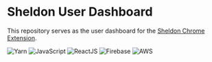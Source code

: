 # Sheldon User Dashboard

This repository serves as the user dashboard for the [Sheldon Chrome
Extension](https://chrome.google.com/webstore/detail/jjpcchlkabbeeghocolljenmdeeckkoi).

![Yarn](https://img.shields.io/badge/-Yarn-2C8EBB?style=flat-square&logo=yarn&logoColor=fff)
![JavaScript](https://img.shields.io/badge/-JavaScript-f7df1e?style=flat-square&logo=javascript&logoColor=black)
![ReactJS](https://img.shields.io/badge/-ReactJS-61DAFB?style=flat-square&logo=react&logoColor=black)
![Firebase](https://img.shields.io/badge/-Firebase-FFCA28?style=flat-square&logo=firebase&logoColor=black)
![AWS](https://img.shields.io/badge/-AWS-232f3e?style=flat-square&logo=amazonaws&logoColor=white)

<!-- ## Table of Contents

- [About Sheldon](#about-sheldon)
- [Features](#features)
- [Installation](#installation)
  - [Tools and Accounts Needed](#tools-and-accounts-needed)
  - [Setup](#setup)
  - [Running the Application](#running-the-application)
- [Deployment](#deployment)
  - [Setup MongoDB Atlas](#setup-mongodb-atlas)
  - [Setup AWS and CI/CD](#setup-aws-and-cicd)
  - [Setup Nginx for SSL](#setup-nginx-for-ssl)
- [Code Guidelines](#code-guidelines)
- [Miscellaneous](#miscellaneous)
  - [Logging](#logging)
  - [Verifying Origin](#verifying-origin)
- [Contact](#contact)

## About Sheldon

Sheldon is the ultimate chrome extension for boosting your
productivity. With Sheldon, you can quickly and accurately
answer any question, craft compelling and engaging social media
posts in seconds, and even write emails and code snippets with
ease. But that's not all – Sheldon can also help you with
spreadsheets, presentations and much more making it the perfect
tool for anyone looking to streamline their workflows and save
time.

You can visit Sheldon at [https://heysheldon.com](https://heysheldon.com).
Learn more about Sheldon at [Sheldon's Github Page](https://github.com/HeySheldonAI).

![Twitter Follow](https://img.shields.io/twitter/follow/heysheldonai)

## Features

1. The server is built using Node.js, Express.js, and MongoDB and is deployed on AWS EC2 and uses Nginx as a reverse proxy.
2. The server uses JWT for authentication and authorization.
3. The server uses OpenAI's GPT-3 API to generate responses.
4. The server can rate-limit requests from the same IP address.
5. The server blocks requests from origins other than the extension or the dashboard. This is done by using a custom header and a secret key. Redis is used to perform this task.
6. The server can handle requests related to the user's account, such as login, signup and related to searching with a prompt.

## Installation

### Tools and Accounts Needed

To install the server, you will need to have [Node.js](https://nodejs.org/en/), [MongoDB](https://www.mongodb.com/), [Redis](https://redis.io/), and [PM2](https://pm2.keymetrics.io/) installed on your machine.

_AWS, MongoDB Atlas accounts not needed for local development._
_Github Account only necessary for CI/CD (GitHub Actions)_

- [OpenAI](https://openai.com/)
- [AWS](https://aws.amazon.com/)
- [MongoDB Atlas](https://www.mongodb.com/cloud/atlas)
- [GitHub](https://github.com/)

### Setup

Clone the repository and install the dependencies.

```bash
> git clone https://github.com/HeySheldonAI/extension-server.git
> cd extension-server
> npm install
```

Create a `.env` file in the root directory and add the environment variables as mentioned in the `.env.example` file or the table below.

| Variable Name         | Description                                        | Example                                                                                       |
| --------------------- | -------------------------------------------------- | --------------------------------------------------------------------------------------------- |
| `MONGODB_URI`         | The URI of the production MongoDB database.        | `mongodb+srv://<username>:<password>@example.mongodb.net/prod?retryWrites=true&w=majority`    |
| `STAGING_MONGODB_URI` | The URI of the staging MongoDB database.           | `mongodb+srv://<username>:<password>@example.mongodb.net/staging?retryWrites=true&w=majority` |
| `JWT_SECRET`          | The secret to encode and decode a JWT Token.       | `randomstringblabla`                                                                          |
| `ENCRYPTION_KEY`      | The key to decode the x-custom-header.             | `randomstringblabla`                                                                          |
| `MAIN_OPENAI_ORG_ID`  | The organization ID for Production OpenAI Account. | `org-xxxxxxxxxxxxxxxxxxx`                                                                     |
| `MAIN_OPENAI_API_KEY` | The secret key for Production OpenAI Account.      | `sk-xxxxxxxxxxxxxxxxxxx`                                                                      |
| `TEST_OPENAI_ORG_ID`  | The org ID for Dev/Staging OpenAI Account.         | `org-xxxxxxxxxxxxxxxxxxx`                                                                     |
| `TEST_OPENAI_API_KEY` | The secret key for Dev/Staging OpenAI Account.     | `sk-xxxxxxxxxxxxxxxxxxx`                                                                      |

**For default/development keys and values, refer to the [`config.js`](https://github.com/HeySheldonAI/extension-server/blob/master/src/config/config.js) file.**

### Running the Server

```bash
> npm run dev
```

If you get any errors, make sure the following conditions are met:

- NodeJs, MongoDB, Redis, and PM2 are installed on your machine.
- The MongoDB and Redis servers are running.
- The environment variables are set correctly.
- Make sure you don't use any special characters like `$` in the `JWT_SECRET` and `ENCRYPTION_KEY` variables.
- Port 8080, 6379, and 27017 are not being used by any other process.

For most of the errors, you can see the logs in the `logs` folder under the `src` directory. The log file for in-app errors would go by the following naming convention: `app_$ENVIRONMENT_$DD_MM_YYYY.logs.json`.

## Deployment

For deployment, you will need to have an AWS account, MongoDB Atlas account, and a Github account.

### Setup MongoDB Atlas

1. Create a new cluster on MongoDB Atlas.
2. Create a new user for the cluster and give it the `readWrite` role.
3. Create a new database and name it `prod` or `staging` depending on the environment.
4. Allow access from anywhere if you want to test the server locally. If you want to deploy the server on a remote server, then allow access from the IP address of the remote server that we will be creating later.

### Setup AWS and CI/CD

1. Create an AWS account and a Github account.
2. Refer to the following article: [How to Deploy a Node.js App to AWS EC2 Using GitHub Actions](https://medium.com/codemonday/github-actions-for-ci-cd-with-ec2-codedeploy-and-s3-e93e75bf1ce0) to setup the CI/CD pipeline.
3. Instead of adding the userdata, ssh into the new EC2 instance and follow the steps mentioned in the following gist: [How to setup a Node.js server on AWS EC2](https://gist.github.com/AdityaKG-169/0e11b81f28e26ffddc50a767cf1bdbca).
4. Make sure to create a `.env` file in the root directory of the server and add the environment variables as mentioned in the `.env.example` file or the table above.

### Setup Nginx for SSL

1. Follow the following article to setup Nginx for SSL: [How to Setup Nginx for SSL on Ubuntu Server](https://gist.github.com/AdityaKG-169/fe0c41a4bcf0f917ad44364ab158affc).
2. Make sure to edit the `nginx.conf` file as per the following gist: [Editing nginx.conf](https://gist.github.com/AdityaKG-169/12c1b57fc687a475ae06e5c273e09825). This edit is necessary so that the express server can receive the IP address of the user instead of the IP address of the proxy server.

## Code Guidelines

1. For every function, there must be comments stating why the function is needed and what it does.
2. Files must be arranged into folders based on their functionality.
3. All file and folders must be named in `camelCase`.
4. Try catching all errors and logging them in the `src/logs` folder.
5. Difference between helpers and util functions is that helper functions' response can directly be sent to frontend while utility functions' response cannot. Also, all the utility functions take direct arguments while helper functions take object(context) as argument.

## Miscellaneous

### Logging

All the logs are stored in the `logs` folder under the `src` directory.

There are 2 types of logs:

- `app` logs: These logs are generated by the application in the `try/catch` block.
- `network` logs: These logs are generated by the `morgan` package.

The log file for in-app errors would go by the following naming convention: `app_$ENVIRONMENT_$DD_MM_YYYY.logs.json`. Here `$ENVIRONMENT` is the environment variable `NODE_ENV` and `$DD_MM_YYYY` is the current date. Example: `app_development_01_01_2023.logs.json`.

The log file for network errors would go by the following naming convention: `network_$ENVIRONMENT_$DD_MM_YYYY.logs.json`. Here `$ENVIRONMENT` is the environment variable `NODE_ENV` and `$DD_MM_YYYY` is the current date. Example: `network_development_01_01_2023.logs.json`.

These log files are created only when a request is made to the server. If no request is made, then no log file is created.

**PS: The log files are created in the UTC timezone.**
In the remote server, the log file is created at `5:30 AM IST` and in the local server, the log file is created at `12:00 AM IST`.

### Verifying Origin

For every request, there should be a `x-custom-header` in the request header. The `x-custom-header` is encrypted using the `ENCRYPTION_KEY` and the encrypted string is sent in the `x-custom-header` header. The server decrypts the `x-custom-header` using the `ENCRYPTION_KEY` and verifies the origin of the request.

This is done to prevent any malicious requests from being made to the server.

The decrypted header is of the form: `origin::timestamp::randomString`. Here `origin` is the origin of the request, `timestamp` is the timestamp of the request, and `randomString` is a random string of length 10.

After decrypting the header, the random string is then stored in the redis cache, so that no other request can be made with the same random string.

## Contact

If you have any questions, feel free to contact me at [adityakrishnaoff@gmail.com
](mailto:adityakrishnaoff@gmail.com) or [@adityakrishnag\_](https://shimy.in/twitter) on Twitter. -->
